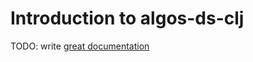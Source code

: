# Introduction to algos-ds-clj

TODO: write [great documentation](http://jacobian.org/writing/what-to-write/)
